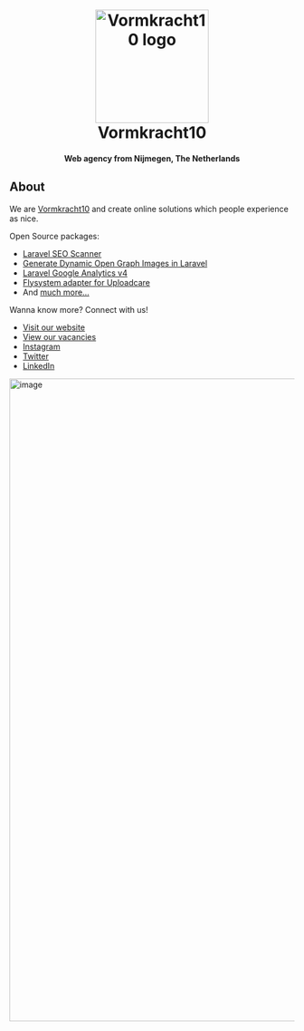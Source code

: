 
<h1 align="center">
  <a href="https://vormkracht10.nl"><img src="https://vormkracht10.nl/cdn/13f1e3fb-15c8-4655-bf9b-a85899694c45/-/quality/smart/-/resize/300x/vk10-github.png)" alt="Vormkracht10 logo" width="200"></a>
  <br />
  Vormkracht10
</h1>
<h4 align="center">Web agency from Nijmegen, The Netherlands</h4>

## About
We are [Vormkracht10](https://vormkracht10.nl) and create online solutions which people experience as nice.

Open Source packages:
* [Laravel SEO Scanner](https://github.com/vormkracht10/laravel-seo-scanner)
* [Generate Dynamic Open Graph Images in Laravel](https://github.com/vormkracht10/laravel-open-graph-image)
* [Laravel Google Analytics v4](https://github.com/vormkracht10/laravel-google-analytics-v4)
* [Flysystem adapter for Uploadcare](https://github.com/vormkracht10/flysystem-uploadcare)
* And [much more...](https://github.com/orgs/vormkracht10/repositories)

Wanna know more? Connect with us!
* [Visit our website](https://vormkracht10.nl/)
* [View our vacancies](https://vormkracht10.nl/vacatures)
* [Instagram](https://www.instagram.com/vormkracht10/)
* [Twitter](https://www.twitter.com/vormkracht10/)
* [LinkedIn](https://linkedin.com/company/vormkracht10/)

<img width="1134" alt="image" src="https://ucarecdn.com/0bea9921-f16b-4b4c-86ee-775630e5d119/-/scale_crop/1134x512/smart/-/format/auto/-/quality/smart/visual9.jpg">

